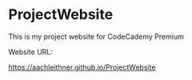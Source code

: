 # ProjectWebsite
This is my project website for CodeCademy Premium

Website URL:

https://aachleithner.github.io/ProjectWebsite
